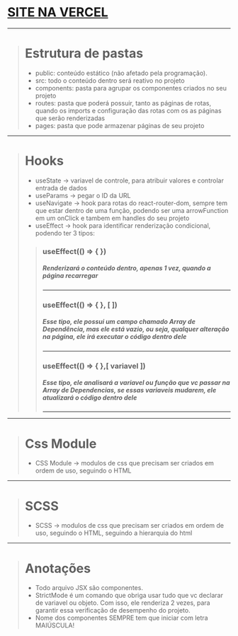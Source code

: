 # [SITE NA VERCEL](https://projeto-spa-lilac.vercel.app/)
-------------------------------------------------

> # Estrutura de pastas
> - public: conteúdo estático (não afetado pela programação).
> - src: todo o conteúdo dentro será reativo no projeto
> - components: pasta para agrupar os componentes criados no seu projeto
> - routes: pasta que poderá possuir, tanto as páginas de rotas, quando os imports e configuração das rotas com os as páginas que serão renderizadas
> - pages: pasta que pode armazenar páginas de seu projeto
-------------------------------------------------------------

> # Hooks
> - useState -> variavel de controle, para atribuir valores e controlar entrada de dados
> - useParams -> pegar o ID da URL
> - useNavigate -> hook para rotas do react-router-dom, sempre tem que estar dentro de uma função, podendo ser uma arrowFunction em um onClick e tambem em handles do seu projeto
> - useEffect -> hook para identificar renderização condicional, podendo ter 3 tipos:
>> ### useEffect(() => { })
>> ##### Renderizará o conteúdo dentro, apenas 1 vez, quando a página recarregar
>> -------------------------
>> ### useEffect(() => { }, [ ])
>> ##### Esse tipo, ele possui um campo chamado *Array de Dependência*, mas ele está vazio, ou seja, qualquer alteração na página, ele irá executar o código dentro dele
>> -------------------------
>> ### useEffect(() => { },[ variavel ])
>> ##### Esse tipo, ele analisará a variavel ou função que vc passar na *Array de Dependencias*, se essas variaveis mudarem, ele atualizará o código dentro dele
>> -------------------------
-----------------------------------------------------------------------------------------

> # Css Module
> - CSS Module -> modulos de css que precisam ser criados em ordem de uso, seguindo o HTML
------------------------------------------------------------------------------------------

> # SCSS
> - SCSS -> modulos de css que precisam ser criados em ordem de uso, seguindo o HTML, seguindo a hierarquia do html
------------------------------------------------------------------------------------------

> # Anotações
> - Todo arquivo JSX são componentes.
> - StrictMode é um comando que obriga usar tudo que vc declarar de variavel ou objeto. Com isso, ele renderiza 2 vezes, para garantir essa verificação de desempenho do projeto.
> - Nome dos componentes SEMPRE tem que iniciar com letra MAIÚSCULA!
